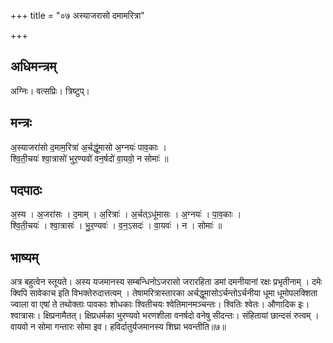+++
title = "०७ अस्याजरासो दमामरित्रा"

+++
## अधिमन्त्रम्
अग्निः। वत्सप्रिः। त्रिष्टुप्।

## मन्त्रः
अ॒स्याजरा॑सो द॒माम॒रित्रा॑ अ॒र्चद्धू॑मासो अ॒ग्नयः॑ पाव॒काः ।  
श्वि॒ती॒चयः॑ श्वा॒त्रासो॑ भुर॒ण्यवो॑ वन॒र्षदो॑ वा॒यवो॒ न सोमाः॑ ॥

## पदपाठः
अ॒स्य । अ॒जरा॑सः । द॒माम् । अ॒रित्राः॑ । अ॒र्चत्ऽधू॑मासः । अ॒ग्नयः॑ । पा॒व॒काः ।  
श्वि॒ती॒चयः॑ । श्वा॒त्रासः॑ । भु॒र॒ण्यवः॑ । व॒न॒ऽसदः॑ । वा॒यवः॑ । न । सोमाः॑ ॥

## भाष्यम्
अत्र बहुत्वेन स्तूयते। अस्य यजमानस्य सम्बन्धिनोऽजरासो जरारहिता डमां दमनीयानां रक्षः प्रभृतीनाम् । दमेः क्विपि सावेकाच इति विभक्तेरुदात्तत्वम् । तेषामरित्रास्तारका अर्चद्धूमासोऽर्चन्तोऽर्चनीया धूमा धूमोपलक्शिता ज्वाला वा एषां ते तथोक्ताः पावकाः शोधकाः श्वितीचयः श्वेतिमानमञ्चन्तः। श्वितिः श्वेतः। औणादिक इः। श्वात्रासः। क्षिप्रनामैतत्। क्षिप्रधर्मका भुरण्यवो भरणशीला वनर्षदो वनेषु सीदन्तः। संहितायां छान्दसं रुत्वम् । वायवो न सोमा गन्तारः सोमा इव। हविर्दातुर्यजमानस्य शिघ्रा भवन्तीति॥७॥